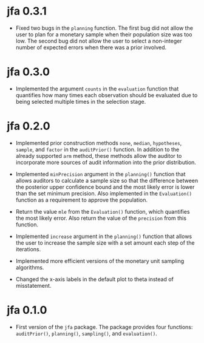 # jfa 0.3.1

- Fixed two bugs in the `planning` function. The first bug did not allow the user to plan for a monetary sample when their population size was too low. The second bug did not allow the user to select a non-integer number of expected errors when there was a prior involved.

# jfa 0.3.0

- Implemented the argument `counts` in the `evaluation` function that quantifies how many times each observation should be evaluated due to being selected multiple times in the selection stage.

# jfa 0.2.0

- Implemented prior construction methods `none`, `median`, `hypotheses`, `sample`, and `factor` in the `auditPrior()` function. In addition to the already supported `arm` method, these methods allow the auditor to incorporate more sources of audit information into the prior distribution.  

- Implemented `minPrecision` argument in the `planning()` function that allows auditors to calculate a sample size so that the difference between the posterior upper confidence bound and the most likely error is lower than the set minimum precision. Also implemented in the `Evaluation()` function as a requirement to approve the population.

- Return the value `mle` from the `Evaluation()` function, which quantifies the most likely error. Also return the value of the `precision` from this function.

- Implemented `increase` argument in the `planning()` function that allows the user to increase the sample size with a set amount each step of the iterations.

- Implemented more efficient versions of the monetary unit sampling algorithms.

- Changed the x-axis labels in the default plot to theta instead of misstatement.

# jfa 0.1.0

- First version of the `jfa` package. The package provides four functions: `auditPrior()`, `planning()`, `sampling()`, and `evaluation()`.